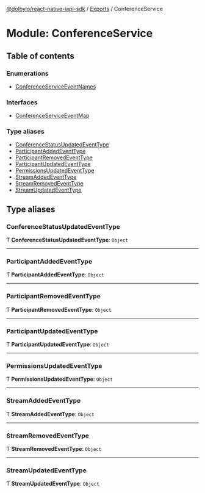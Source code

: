 [@dolbyio/react-native-iapi-sdk](../README.md) / [Exports](../modules.md) / ConferenceService

# Module: ConferenceService

## Table of contents

### Enumerations

- [ConferenceServiceEventNames](../enums/ConferenceService.ConferenceServiceEventNames.md)

### Interfaces

- [ConferenceServiceEventMap](../interfaces/ConferenceService.ConferenceServiceEventMap.md)

### Type aliases

- [ConferenceStatusUpdatedEventType](ConferenceService.md#conferencestatusupdatedeventtype)
- [ParticipantAddedEventType](ConferenceService.md#participantaddedeventtype)
- [ParticipantRemovedEventType](ConferenceService.md#participantremovedeventtype)
- [ParticipantUpdatedEventType](ConferenceService.md#participantupdatedeventtype)
- [PermissionsUpdatedEventType](ConferenceService.md#permissionsupdatedeventtype)
- [StreamAddedEventType](ConferenceService.md#streamaddedeventtype)
- [StreamRemovedEventType](ConferenceService.md#streamremovedeventtype)
- [StreamUpdatedEventType](ConferenceService.md#streamupdatedeventtype)

## Type aliases

### ConferenceStatusUpdatedEventType

Ƭ **ConferenceStatusUpdatedEventType**: `Object`

___

### ParticipantAddedEventType

Ƭ **ParticipantAddedEventType**: `Object`

___

### ParticipantRemovedEventType

Ƭ **ParticipantRemovedEventType**: `Object`

___

### ParticipantUpdatedEventType

Ƭ **ParticipantUpdatedEventType**: `Object`

___

### PermissionsUpdatedEventType

Ƭ **PermissionsUpdatedEventType**: `Object`

___

### StreamAddedEventType

Ƭ **StreamAddedEventType**: `Object`

___

### StreamRemovedEventType

Ƭ **StreamRemovedEventType**: `Object`

___

### StreamUpdatedEventType

Ƭ **StreamUpdatedEventType**: `Object`
